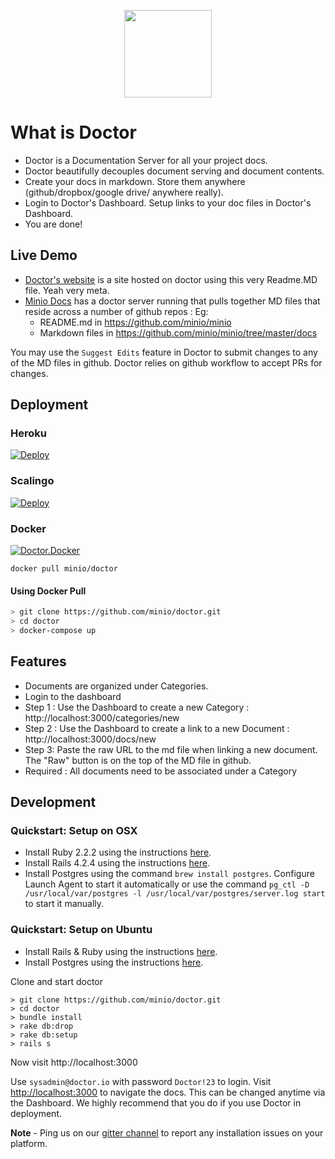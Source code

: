 <p align="center">
<img src="https://github.com/minio/doctor/blob/master/public/Doctor_logo_888x1024.png?raw=true" width="140px">
</p>

# What is Doctor
* Doctor is a Documentation Server for all your project docs.
* Doctor beautifully decouples document serving and document contents.
* Create your docs in markdown. Store them anywhere (github/dropbox/google drive/ anywhere really).
* Login to Doctor's Dashboard. Setup links to your doc files in Doctor's Dashboard.
* You are done!

## Live Demo
* [Doctor's website](http://getdoctor.io) is a site hosted on doctor using this very Readme.MD file. Yeah very meta.
* [Minio Docs](https://docs.minio.io) has a doctor server running that pulls together MD files that reside across a number of github repos :
 Eg: 
  * README.md in https://github.com/minio/minio
  * Markdown files in https://github.com/minio/minio/tree/master/docs
  
You may use the `Suggest Edits` feature in Doctor to submit changes to any of the MD files in github. Doctor relies on github workflow to accept PRs for changes. 

## Deployment

### Heroku
[![Deploy](https://www.herokucdn.com/deploy/button.svg)](https://heroku.com/deploy?template=https://github.com/minio/doctor)

### Scalingo
[![Deploy](https://cdn.scalingo.com/deploy/button.svg)](https://my.scalingo.com/deploy?source=https://github.com/minio/doctor)

### Docker
[![Doctor.Docker](https://d207aa93qlcgug.cloudfront.net/1.95.5.qa/img/nav/docker-logo-loggedout.png)](https://hub.docker.com/r/minio/doctor/)

```
docker pull minio/doctor
```
#### Using Docker Pull

```bash
> git clone https://github.com/minio/doctor.git
> cd doctor
> docker-compose up
```

## Features
* Documents are organized under Categories.
* Login to the dashboard
* Step 1 : Use the Dashboard to create a new Category : http://localhost:3000/categories/new
* Step 2 : Use the Dashboard to create a link to a new Document : http://localhost:3000/docs/new
* Step 3: Paste the raw URL to the md file when linking a new document. The "Raw" button is on the top of the MD file in github.
* Required : All documents need to be associated under a Category

## Development 

### Quickstart: Setup on OSX
* Install Ruby 2.2.2 using the instructions [here](https://rvm.io/rvm/install).
* Install Rails 4.2.4 using the instructions [here](https://rvm.io/rvm/install).
* Install Postgres using the command `brew install postgres`. Configure Launch Agent to start it automatically or use the command `pg_ctl -D /usr/local/var/postgres -l /usr/local/var/postgres/server.log start` to start it manually.

### Quickstart: Setup on Ubuntu
* Install Rails & Ruby using the instructions [here](https://www.digitalocean.com/community/tutorials/how-to-install-ruby-on-rails-on-ubuntu-14-04-using-rvm).
* Install Postgres using the instructions [here](https://www.digitalocean.com/community/tutorials/how-to-install-and-use-postgresql-on-ubuntu-14-04).

Clone and start doctor

```
> git clone https://github.com/minio/doctor.git
> cd doctor
> bundle install
> rake db:drop
> rake db:setup
> rails s
```
Now visit http://localhost:3000

Use `sysadmin@doctor.io` with password `Doctor!23` to login. Visit [http://localhost:3000](http://localhost:3000) to navigate the docs. This can be changed anytime via the Dashboard. We highly recommend that you do if you use Doctor in deployment.

**Note** - Ping us on our [gitter channel](https://gitter.im/minio/minio) to report any installation issues on your platform.

